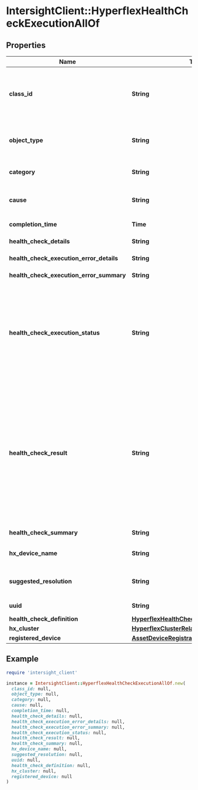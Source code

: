 # IntersightClient::HyperflexHealthCheckExecutionAllOf

## Properties

| Name | Type | Description | Notes |
| ---- | ---- | ----------- | ----- |
| **class_id** | **String** | The fully-qualified name of the instantiated, concrete type. This property is used as a discriminator to identify the type of the payload when marshaling and unmarshaling data. | [default to &#39;hyperflex.HealthCheckExecution&#39;] |
| **object_type** | **String** | The fully-qualified name of the instantiated, concrete type. The value should be the same as the &#39;ClassId&#39; property. | [default to &#39;hyperflex.HealthCheckExecution&#39;] |
| **category** | **String** | Category that the HyperFlex health check Definition belongs to. | [optional][readonly] |
| **cause** | **String** | Information detailing the possible cause of the healthcheck failure, if the check fails. | [optional] |
| **completion_time** | **Time** | Health check execution completion time. | [optional][readonly] |
| **health_check_details** | **String** | Details of the health check execution result. | [optional][readonly] |
| **health_check_execution_error_details** | **String** | Error details of a script execution failure. | [optional][readonly] |
| **health_check_execution_error_summary** | **String** | Error summary of a script execution failure. | [optional][readonly] |
| **health_check_execution_status** | **String** | Status of the health check execution. * &#x60;UNKNOWN&#x60; - Indicates that the health heck execution results are unknown. * &#x60;SUCCEEDED&#x60; - Indicates that the health check execution succeeded. * &#x60;FAILED&#x60; - Indicates that the health check execution failed. * &#x60;TIMED_OUT&#x60; - Indicates that the health check execution timed out before completion. | [optional][readonly][default to &#39;UNKNOWN&#39;] |
| **health_check_result** | **String** | Health check execution result. Valid only if HealthCheckExecutionStatus is SUCCEEDED. * &#x60;UNKNOWN&#x60; - Indicates that the health check results could not be determined. * &#x60;PASS&#x60; - Indicates that the health check passed. * &#x60;FAIL&#x60; - Indicates that the health check failed. * &#x60;WARN&#x60; - Indicates that the health check completed with a warning. * &#x60;NOT_APPLICABLE&#x60; - Indicates that the health check is either unsupported, or not applicable on the Cluster. | [optional][readonly][default to &#39;UNKNOWN&#39;] |
| **health_check_summary** | **String** | A brief summary of health check results. | [optional][readonly] |
| **hx_device_name** | **String** | HyperFlex Device Name where the healthcheck is executed. | [optional][readonly] |
| **suggested_resolution** | **String** | Information detailing a suggested resolution for the healthcheck failure, if the check fails. | [optional] |
| **uuid** | **String** | UUID of an instance of health check execution. | [optional][readonly] |
| **health_check_definition** | [**HyperflexHealthCheckDefinitionRelationship**](HyperflexHealthCheckDefinitionRelationship.md) |  | [optional] |
| **hx_cluster** | [**HyperflexClusterRelationship**](HyperflexClusterRelationship.md) |  | [optional] |
| **registered_device** | [**AssetDeviceRegistrationRelationship**](AssetDeviceRegistrationRelationship.md) |  | [optional] |

## Example

```ruby
require 'intersight_client'

instance = IntersightClient::HyperflexHealthCheckExecutionAllOf.new(
  class_id: null,
  object_type: null,
  category: null,
  cause: null,
  completion_time: null,
  health_check_details: null,
  health_check_execution_error_details: null,
  health_check_execution_error_summary: null,
  health_check_execution_status: null,
  health_check_result: null,
  health_check_summary: null,
  hx_device_name: null,
  suggested_resolution: null,
  uuid: null,
  health_check_definition: null,
  hx_cluster: null,
  registered_device: null
)
```

